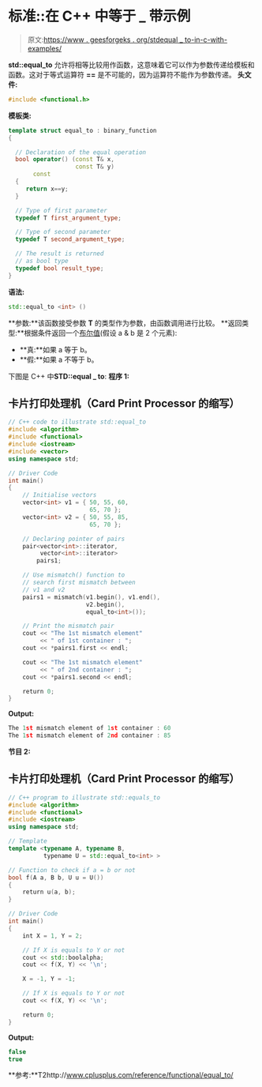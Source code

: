 # 标准::在 C++ 中等于 _ 带示例

> 原文:[https://www . geesforgeks . org/stdequal _ to-in-c-with-examples/](https://www.geeksforgeeks.org/stdequal_to-in-c-with-examples/)

**std::equal_to** 允许将相等比较用作函数，这意味着它可以作为参数传递给模板和函数。这对于等式运算符 **==** 是不可能的，因为运算符不能作为参数传递。
**头文件:**

```cpp
#include <functional.h>
```

**模板类:**

```cpp
template struct equal_to : binary_function
{

  // Declaration of the equal operation
  bool operator() (const T& x,
                   const T& y) 
       const 
  { 
     return x==y;
  }

  // Type of first parameter
  typedef T first_argument_type;

  // Type of second parameter
  typedef T second_argument_type;

  // The result is returned
  // as bool type
  typedef bool result_type;
}
```

**语法:**

```cpp
std::equal_to <int> ()
```

**参数:**该函数接受参数 **T** 的类型作为参数，由函数调用进行比较。
**返回类型:**根据条件返回一个[布尔值](https://www.geeksforgeeks.org/bool-data-type-in-c/)(假设 a & b 是 2 个元素):

*   **真:**如果 a 等于 b。
*   **假:**如果 a 不等于 b。

下图是 C++ 中**STD::equal _ to**:
**程序 1:**

## 卡片打印处理机（Card Print Processor 的缩写）

```cpp
// C++ code to illustrate std::equal_to
#include <algorithm>
#include <functional>
#include <iostream>
#include <vector>
using namespace std;

// Driver Code
int main()
{
    // Initialise vectors
    vector<int> v1 = { 50, 55, 60,
                       65, 70 };
    vector<int> v2 = { 50, 55, 85,
                       65, 70 };

    // Declaring pointer of pairs
    pair<vector<int>::iterator,
         vector<int>::iterator>
        pairs1;

    // Use mismatch() function to
    // search first mismatch between
    // v1 and v2
    pairs1 = mismatch(v1.begin(), v1.end(),
                      v2.begin(),
                      equal_to<int>());

    // Print the mismatch pair
    cout << "The 1st mismatch element"
         << " of 1st container : ";
    cout << *pairs1.first << endl;

    cout << "The 1st mismatch element"
         << " of 2nd container : ";
    cout << *pairs1.second << endl;

    return 0;
}
```

**Output:** 

```cpp
The 1st mismatch element of 1st container : 60
The 1st mismatch element of 2nd container : 85
```

**节目 2:**

## 卡片打印处理机（Card Print Processor 的缩写）

```cpp
// C++ program to illustrate std::equals_to
#include <algorithm>
#include <functional>
#include <iostream>
using namespace std;

// Template
template <typename A, typename B,
          typename U = std::equal_to<int> >

// Function to check if a = b or not
bool f(A a, B b, U u = U())
{
    return u(a, b);
}

// Driver Code
int main()
{
    int X = 1, Y = 2;

    // If X is equals to Y or not
    cout << std::boolalpha;
    cout << f(X, Y) << '\n';

    X = -1, Y = -1;

    // If X is equals to Y or not
    cout << f(X, Y) << '\n';

    return 0;
}
```

**Output:** 

```cpp
false
true
```

**参考:**T2http://www.cplusplus.com/reference/functional/equal_to/